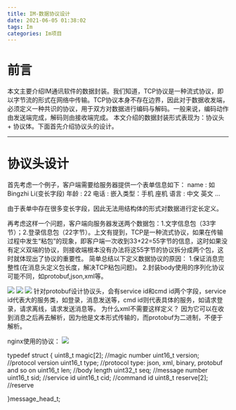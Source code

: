 ```yaml
---
title: IM-数据协议设计
date: 2021-06-05 01:38:02
tags: Im
categories: Im项目
---
```


# 前言
本文主要介绍IM通讯软件的数据封装。我们知道，TCP协议是一种流式协议，即以字节流的形式在网络中传输。TCP协议本身不存在边界，因此对于数据收发端，必须定义一种共识的协议，用于双方对数据进行编码与解码。一般来说，编码动作由发送端完成，解码则由接收端完成。 
本文介绍的数据封装形式表现为：协议头 + 协议体。下面首先介绍协议头的设计。

<!--More-->
---

# 协议头设计
首先考虑一个例子，客户端需要给服务器提供一个表单信息如下：
name : 如Bingzhi Li(变长字段)
年龄 : 22
电话 : 嵌入类型：手机 座机
语言 : 中文 英文
...

由于表单中存在很多变长字段，因此无法用结构体的形式对数据进行定长定义。

再考虑这样一个问题，客户端向服务器发送两个数据包：1.文字信息包（33字节）；2.登录信息包（22字节）。上文有提到，TCP是一种流式协议，如果在传输过程中发生“粘包”的现象，即客户端一次收到33+22=55字节的信息，这时如果没有定义双端的协议，则接收端根本没有办法将这55字节的协议拆分成两个包，这时就体现出了协议的重要性。
简单总结以下定义数据协议的原因：
1.保证消息完整性(在消息头定义包长度，解决TCP粘包问题)。
2.封装body使用的序列化协议可能不同，如protobuf,json,xml等。


![](header-1.png)
![](header-1-1.png)
![](header-2.png)
针对protobuf设计协议头，会有service id和cmd id两个字段，service id代表大的服务类，如登录，消息发送等，cmd id则代表具体的服务，如请求登录，请求离线，请求发送消息等。
为什么xml不需要这样定义？
因为它可以在收到消息之后再去解析，因为他是文本形式传输的，而protobuf为二进制，不便于解析。

nginx使用的协议：
![](header-3.png)

typedef struct
{
	uint8_t magic[2];         //magic number
	uint16_t version;         //protocol version
	uint16_t type;            //protocol type: json, xml, binary, protobuf and so on
	uint16_t len;             //body length
	uint32_t seq;             //message number
	uint16_t sid;             //service id
	uint16_t cid;             //command id
	uint8_t  reserve[2];      //reserve

}message_head_t;



